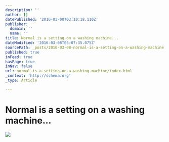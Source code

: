 ```yaml
---
description: ''
author: []
datePublished: '2016-03-08T03:10:18.110Z'
publisher:
  domain: ''
  name: ''
title: Normal is a setting on a washing machine...
dateModified: '2016-03-08T03:07:35.075Z'
sourcePath: _posts/2016-03-08-normal-is-a-setting-on-a-washing-machine.md
published: true
inFeed: true
hasPage: true
inNav: false
url: normal-is-a-setting-on-a-washing-machine/index.html
_context: 'http://schema.org'
_type: Article

---
```

# Normal is a setting on a washing machine...
![](https://the-grid-user-content.s3-us-west-2.amazonaws.com/5be0f06f-9a26-4e5e-8336-05dcadf5ff4e.png)